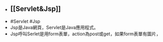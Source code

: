 - ## [[Servlet&Jsp]]
- #Servlet #Jsp
- Jsp是Java網頁，Servlet是Java應用程式。
- Jsp呼叫Serlet是用form表單，action為post或get，如果form表單有圖片，
